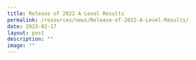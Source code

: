 ```yaml
---
title: Release of 2022 A Level Results
permalink: /resources/news/Release-of-2022-A-Level-Results/
date: 2023-02-17
layout: post
description: ""
image: ""
---
```

